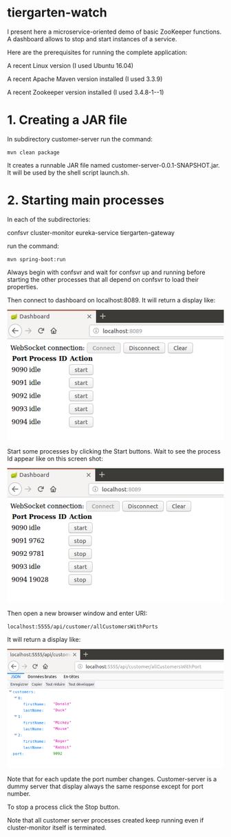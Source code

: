 # tiergarten-watch
I present here a microservice-oriented demo of basic ZooKeeper functions. A dashboard allows to stop and start instances of a service.

Here are the prerequisites for running the complete application:

A recent Linux version (I used Ubuntu 16.04)

A recent Apache Maven version installed (I used 3.3.9)

A recent Zookeeper version installed (I used 3.4.8-1--1)

# 1. Creating a JAR file

In subdirectory customer-server run the command:

```
mvn clean package
```

It creates a runnable JAR file named customer-server-0.0.1-SNAPSHOT.jar. It will be used by the shell script launch.sh.

# 2. Starting main processes

In each of the subdirectories:

confsvr
cluster-monitor
eureka-service
tiergarten-gateway

run the command:

```
mvn spring-boot:run
```

Always begin with confsvr and wait for confsvr up and running before starting the other processes that all depend on confsvr to load their properties.

Then connect to dashboard on localhost:8089. It will return a display like:

![alt text](images/dashboardIdle.png "Initial Dashboard")

Start some processes by clicking the Start buttons. Wait to see the process Id appear like on this screen shot:

![alt text](images/dashboard.png "Active Dashboard")

Then open a new browser window and enter URI:

```
localhost:5555/api/customer/allCustomersWithPorts
```
It will return a display like:

![alt text](images/loadBalancing.png "Load Balancing")

Note that for each update the port number changes. Customer-server is a dummy server that display always the same response except for port number.

To stop a process click the Stop button.

Note that all customer server processes created keep running even if cluster-monitor itself is terminated.



